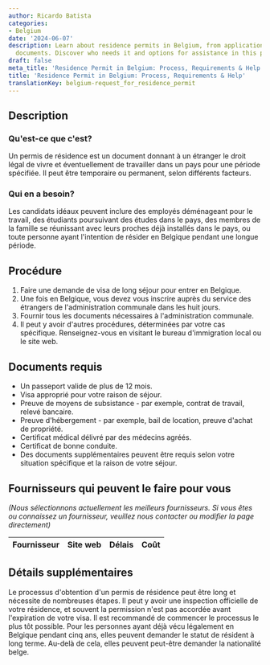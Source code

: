 ```yaml
---
author: Ricardo Batista
categories:
- Belgium
date: '2024-06-07'
description: Learn about residence permits in Belgium, from application steps to required
  documents. Discover who needs it and options for assistance in this process.
draft: false
meta_title: 'Residence Permit in Belgium: Process, Requirements & Help'
title: 'Residence Permit in Belgium: Process, Requirements & Help'
translationKey: belgium-request_for_residence_permit
---
```


## Description
### Qu'est-ce que c'est?
Un permis de résidence est un document donnant à un étranger le droit légal de vivre et éventuellement de travailler dans un pays pour une période spécifiée. Il peut être temporaire ou permanent, selon différents facteurs.

### Qui en a besoin?
Les candidats idéaux peuvent inclure des employés déménageant pour le travail, des étudiants poursuivant des études dans le pays, des membres de la famille se réunissant avec leurs proches déjà installés dans le pays, ou toute personne ayant l'intention de résider en Belgique pendant une longue période.

## Procédure
1. Faire une demande de visa de long séjour pour entrer en Belgique.
2. Une fois en Belgique, vous devez vous inscrire auprès du service des étrangers de l'administration communale dans les huit jours.
3. Fournir tous les documents nécessaires à l'administration communale.
4. Il peut y avoir d'autres procédures, déterminées par votre cas spécifique. Renseignez-vous en visitant le bureau d'immigration local ou le site web.

## Documents requis
- Un passeport valide de plus de 12 mois.
- Visa approprié pour votre raison de séjour.
- Preuve de moyens de subsistance - par exemple, contrat de travail, relevé bancaire.
- Preuve d'hébergement - par exemple, bail de location, preuve d'achat de propriété.
- Certificat médical délivré par des médecins agréés.
- Certificat de bonne conduite.
- Des documents supplémentaires peuvent être requis selon votre situation spécifique et la raison de votre séjour.

## Fournisseurs qui peuvent le faire pour vous

_(Nous sélectionnons actuellement les meilleurs fournisseurs. Si vous êtes ou connaissez un fournisseur, veuillez nous contacter ou modifier la page directement)_

| Fournisseur     |     Site web    |     Délais       |       Coût       |
| --------------- | --------------- |  :-------------: | :-------------: |

## Détails supplémentaires
Le processus d'obtention d'un permis de résidence peut être long et nécessite de nombreuses étapes. Il peut y avoir une inspection officielle de votre résidence, et souvent la permission n'est pas accordée avant l'expiration de votre visa. Il est recommandé de commencer le processus le plus tôt possible. Pour les personnes ayant déjà vécu légalement en Belgique pendant cinq ans, elles peuvent demander le statut de résident à long terme. Au-delà de cela, elles peuvent peut-être demander la nationalité belge.